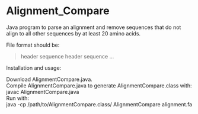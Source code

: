 # Alignment_Compare
Java program to parse an alignment and remove sequences that do not align to all other sequences by at least 20 amino acids.

File format should be:
>header
sequence
>header
sequence
...

Installation and usage:

Download AlignmentCompare.java.  
Compile AlignmentCompare.java to generate AlignmentCompare.class with:  
javac AlignmentCompare.java  
Run with:  
java -cp /path/to/AlignmentCompare.class/ AlignmentCompare alignment.fa

